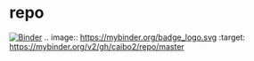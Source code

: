 # repo
[![Binder](https://mybinder.org/badge_logo.svg)](https://mybinder.org/v2/gh/caibo2/repo/master)
.. image:: https://mybinder.org/badge_logo.svg
 :target: https://mybinder.org/v2/gh/caibo2/repo/master
